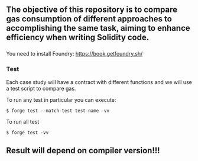 ## The objective of this repository is to compare gas consumption of different approaches to accomplishing the same task, aiming to enhance efficiency when writing Solidity code.

###
You need to install Foundry: https://book.getfoundry.sh/

### Test
Each case study will have a contract with different functions and we will use a test script to compare gas.

To run any test in particular you can execute:
```shell
$ forge test --match-test test-name -vv
```
To run all test
```shell
$ forge test -vv
```

## Result will depend on compiler version!!!




